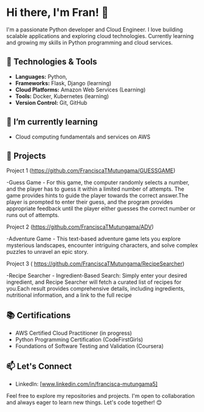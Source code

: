# Hi there, I'm Fran! 👋
I'm a passionate Python developer and Cloud Engineer. I love building scalable applications and exploring cloud technologies. Currently learning and growing my skills in Python programming and cloud services.

## 🔧 Technologies & Tools
- **Languages:** Python, 
- **Frameworks:** Flask, Django (learning)
- **Cloud Platforms:** Amazon Web Services (Learning)
- **Tools:** Docker, Kubernetes (learning)
- **Version Control:** Git, GitHub

## 🌱 I’m currently learning
- Cloud computing fundamentals and services on AWS 


## 💼 Projects
Project 1 (https://github.com/FranciscaTMutungama/GUESSGAME)

-Guess Game - For this game, the computer randomly selects a number, and the player has to guess it within a limited number of attempts. The game provides hints to guide the player towards the correct answer.The player is prompted to enter their guess, and the program provides appropriate feedback until the player either guesses the correct number or runs out of attempts. 

Project 2 (https://github.com/FranciscaTMutungama/ADV)

-Adventure Game - This text-based adventure game lets you explore mysterious landscapes, encounter intriguing characters, and solve complex puzzles to unravel an epic story.

Project 3 ( https://github.com/FranciscaTMutungama/RecipeSearcher)

-Recipe Searcher - Ingredient-Based Search: Simply enter your desired ingredient, and Recipe Searcher will fetch a curated list of recipes for you.Each result provides comprehensive details, including ingredients, nutritional information, and a link to the full recipe


## 📚 Certifications
- AWS Certified Cloud Practitioner (in progress)
- Python Programming Certification (CodeFirstGirls)
- Foundations of Software Testing and Validation (Coursera)

## 📫 Let's Connect
- LinkedIn: [www.linkedin.com/in/francisca-mutungama5]
  

Feel free to explore my repositories and projects. I'm open to collaboration and always eager to learn new things. Let's code together! 😊


